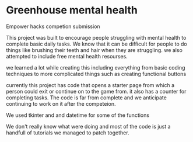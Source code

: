 # Greenhouse mental health
 Empower hacks competion submission

This project was built to encourage people struggling with mental health to complete basic daily tasks. We know that it can be difficult for people to do things like brushing their teeth and hair when they are struggling. we also attempted to include free mental health resourses.

we learned a lot while creating this including everything from basic coding techniques to more complicated things such as creating functional buttons

currently this project has code that opens a starter page from which a person could exit or continue on to the game from. it also has a counter for completing tasks. The code is far from complete and we anticipate continuing to work on it after the competeion.

We used tkinter and and datetime for some of the functions

We don't really know what were doing and most of the code is just a handfull of tutorials we managed to patch together.